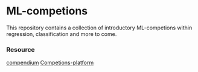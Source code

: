 # ML-competions

This repository contains a collection of introductory ML-competions within regression, classification and more to come.  

### Resource
[compendium](file:///C:/Users/seyon/Documents/Machine%20learning%20and%20data%20analysis/Hands%20On%20Machine%20Learning%20with%20Scikit%20Learn%20and%20TensorFlow.pdf)
[Competions-platform](https://www.kaggle.com/)

